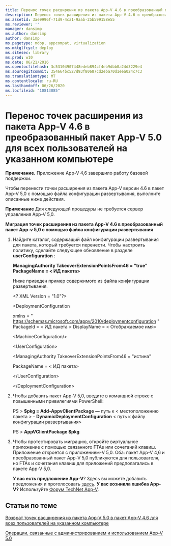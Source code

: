 ```yaml
---
title: Перенос точек расширения из пакета App-V 4.6 в преобразованный пакет App-V 5.0 для всех пользователей на указанном компьютере
description: Перенос точек расширения из пакета App-V 4.6 в преобразованный пакет App-V 5.0 для всех пользователей на указанном компьютере
ms.assetid: 3ae9996f-71d9-4ca1-9aab-25b599158e55
ms.reviewer: ''
manager: dansimp
ms.author: dansimp
author: dansimp
ms.pagetype: mdop, appcompat, virtualization
ms.mktglfcycl: deploy
ms.sitesec: library
ms.prod: w10
ms.date: 06/21/2016
ms.openlocfilehash: 3c53104907448edeb894cf4eb9dbb0a24d3229e4
ms.sourcegitcommit: 354664bc527d93f80687cd2eba70d1eea024c7c3
ms.translationtype: MT
ms.contentlocale: ru-RU
ms.lasthandoff: 06/26/2020
ms.locfileid: "10813885"
---
```

# Перенос точек расширения из пакета App-V 4.6 в преобразованный пакет App-V 5.0 для всех пользователей на указанном компьютере

**Примечание.** Приложение App-V 4,6 завершило работу базовой поддержки.

Чтобы перенести точки расширения из пакета App-V версии 4.6 в пакет App-V 5,0 с помощью файла конфигурации развертывания, выполните описанные ниже действия.

**Примечание**  Для следующей процедуры не требуется сервер управления App-V 5,0.

 

**Миграция точек расширения из пакета App-V 4.6 в преобразованный пакет App-v 5,0 с помощью файла конфигурации развертывания**

1. Найдите каталог, содержащий файл конфигурации развертывания для пакета, который требуется перенести. Чтобы настроить политику, сделайте следующее обновление в разделе **userConfiguration** :

   **ManagingAuthority TakeoverExtensionPointsFrom46 = "true" PackageName = &lt; ИД пакета&gt;**

   Ниже приведен пример содержимого из файла конфигурации развертывания.

   &lt;? XML Version = "1.0"?&gt;

   &lt;DeploymentConfiguration

   xmlns = " <https://schemas.microsoft.com/appv/2010/deploymentconfiguration> " PackageId = &lt; ИД пакета &gt; DisplayName = &lt; Отображаемое имя&gt;

   &lt;MachineConfiguration/&gt;

   &lt;UserConfiguration&gt;

   &lt;ManagingAuthority TakeoverExtensionPointsFrom46 = "истина"

   PackageName = &lt; ИД пакета&gt;

   &lt;/UserConfiguration&gt;

   &lt;/DeploymentConfiguration&gt;

2. Чтобы добавить пакет App-V 5,0, введите в командной строке с повышенными привилегиями PowerShell:

   PS &gt; **$pkg = Add-AppvClientPackage** **—** путь к &lt; местоположению пакета &gt;  - **DynamicDeploymentConfiguration** &lt; путь к файлу конфигурации развертывания&gt;

   PS &gt; **AppVClientPackage $pkg**

3. Чтобы протестировать миграцию, откройте виртуальное приложение с помощью связанного FTAs или сочетаний клавиш. Приложение откроется с приложением-V 5,0. Оба: пакет App-V 4,6 и преобразованный пакет App-V 5,0 публикуются для пользователя, но FTAs и сочетания клавиш для приложений предполагались в пакете App-V 5,0.

   **У вас есть предложение App-V**? Здесь вы можете добавить предложения и проголосовать [здесь](http://appv.uservoice.com/forums/280448-microsoft-application-virtualization). **У вас возникла ошибка App-V?** Используйте [Форум TechNet App-V](https://social.technet.microsoft.com/Forums/home?forum=mdopappv).

## Статьи по теме


[Возврат точек расширения из пакета App-V 5.0 в пакет App-V 4.6 для всех пользователей на указанном компьютере](how-to-revert-extension-points-from-an-app-v-50-package-to-an-app-v-46-package-for-all-users-on-a-specific-computer.md)

[Операции, связанные с администрированием и использованием App-V 5.0](operations-for-app-v-50.md)

 

 





